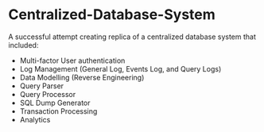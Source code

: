 # Centralized-Database-System
A successful attempt creating replica of a centralized database system that included:
-   Multi-factor User authentication
-   Log Management (General Log, Events Log, and Query Logs)
-   Data Modelling (Reverse Engineering)
-   Query Parser
-   Query Processor
-   SQL Dump Generator
-   Transaction Processing
-   Analytics